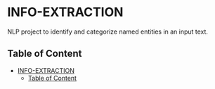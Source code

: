 # INFO-EXTRACTION

NLP project to identify and categorize named entities in an input text.

## Table of Content

- [INFO-EXTRACTION](#info-extraction)
  - [Table of Content](#table-of-content)
